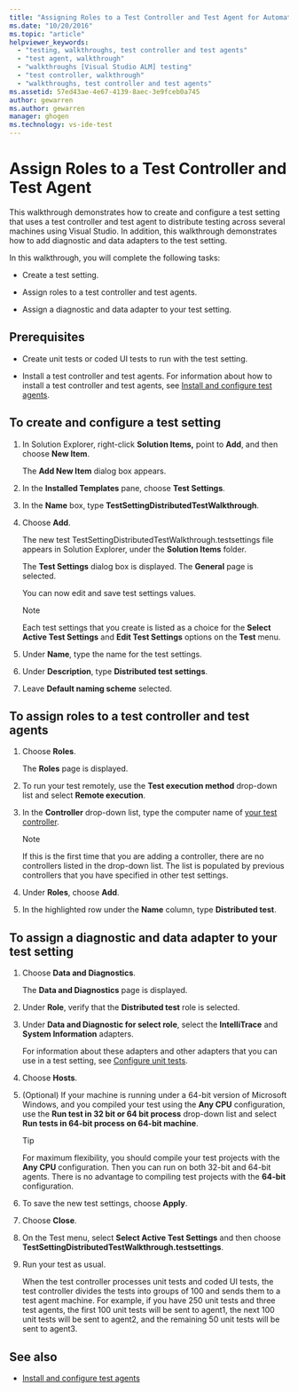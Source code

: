 ```yaml
---
title: "Assigning Roles to a Test Controller and Test Agent for Automated Testing in Visual Studio | Microsoft Docs"
ms.date: "10/20/2016"
ms.topic: "article"
helpviewer_keywords: 
  - "testing, walkthroughs, test controller and test agents"
  - "test agent, walkthrough"
  - "walkthroughs [Visual Studio ALM] testing"
  - "test controller, walkthrough"
  - "walkthroughs, test controller and test agents"
ms.assetid: 57ed43ae-4e67-4139-8aec-3e9fceb0a745
author: gewarren
ms.author: gewarren
manager: ghogen
ms.technology: vs-ide-test
---
```

# Assign Roles to a Test Controller and Test Agent

This walkthrough demonstrates how to create and configure a test setting that uses a test controller and test agent to distribute testing across several machines using Visual Studio. In addition, this walkthrough demonstrates how to add diagnostic and data adapters to the test setting.

In this walkthrough, you will complete the following tasks:

-   Create a test setting.

-   Assign roles to a test controller and test agents.

-   Assign a diagnostic and data adapter to your test setting.

## Prerequisites

-   Create unit tests or coded UI tests to run with the test setting.

-   Install a test controller and test agents. For information about how to install a test controller and test agents, see [Install and configure test agents](../test/lab-management/install-configure-test-agents.md).

## To create and configure a test setting

1.  In Solution Explorer, right-click **Solution Items,** point to **Add**, and then choose **New Item**.

     The **Add New Item** dialog box appears.

2.  In the **Installed Templates** pane, choose **Test Settings**.

3.  In the **Name** box, type **TestSettingDistributedTestWalkthrough**.

4.  Choose **Add**.

     The new test TestSettingDistributedTestWalkthrough.testsettings file appears in Solution Explorer, under the **Solution Items** folder.

     The **Test Settings** dialog box is displayed. The **General** page is selected.

     You can now edit and save test settings values.

    > [!NOTE]
    > Each test settings that you create is listed as a choice for the **Select Active Test Settings** and **Edit Test Settings** options on the **Test** menu.

5.  Under **Name**, type the name for the test settings.

6.  Under **Description**, type **Distributed test settings**.

7.  Leave **Default naming scheme** selected.

## To assign roles to a test controller and test agents

1.  Choose **Roles**.

     The **Roles** page is displayed.

2.  To run your test remotely, use the **Test execution method** drop-down list and select **Remote execution**.

3.  In the **Controller** drop-down list, type the computer name of [your test controller](../test/lab-management/install-configure-test-agents.md).

    > [!NOTE]
    > If this is the first time that you are adding a controller, there are no controllers listed in the drop-down list. The list is populated by previous controllers that you have specified in other test settings.

4.  Under **Roles**, choose **Add**.

5.  In the highlighted row under the **Name** column, type **Distributed test**.

## To assign a diagnostic and data adapter to your test setting

1.  Choose **Data and Diagnostics**.

     The **Data and Diagnostics** page is displayed.

2.  Under **Role**, verify that the **Distributed test** role is selected.

3.  Under **Data and Diagnostic for select role**, select the **IntelliTrace** and **System Information** adapters.

     For information about these adapters and other adapters that you can use in a test setting, see [Configure unit tests](../test/configure-unit-tests-by-using-a-dot-runsettings-file.md).

4.  Choose **Hosts**.

5.  (Optional) If your machine is running under a 64-bit version of Microsoft Windows, and you compiled your test using the **Any CPU** configuration, use the **Run test in 32 bit or 64 bit process** drop-down list and select **Run tests in 64-bit process on 64-bit machine**.

    > [!TIP]
    > For maximum flexibility, you should compile your test projects with the **Any CPU** configuration. Then you can run on both 32-bit and 64-bit agents. There is no advantage to compiling test projects with the **64-bit** configuration.

6.  To save the new test settings, choose **Apply**.

7.  Choose **Close**.

8.  On the Test menu, select **Select Active Test Settings** and then choose **TestSettingDistributedTestWalkthrough.testsettings**.

9. Run your test as usual.

     When the test controller processes unit tests and coded UI tests, the test controller divides the tests into groups of 100 and sends them to a test agent machine. For example, if you have 250 unit tests and three test agents, the first 100 unit tests will be sent to agent1, the next 100 unit tests will be sent to agent2, and the remaining 50 unit tests will be sent to agent3.

## See also

- [Install and configure test agents](../test/lab-management/install-configure-test-agents.md)